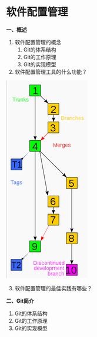 # 软件配置管理
 **一、概述** 
 1. 软件配置管理的概念
	 1. Git的体系结构
	 2. Git的工作原理
	 3. Git的实现模型	
 2. 软件配置管理工具的什么功能？

 ![git](image\1.png)

 3. 软件配置管理的最佳实践有哪些？

 **二、Git简介** 
 1. Git的体系结构
 2. Git的工作原理
 3. Git的实现模型

